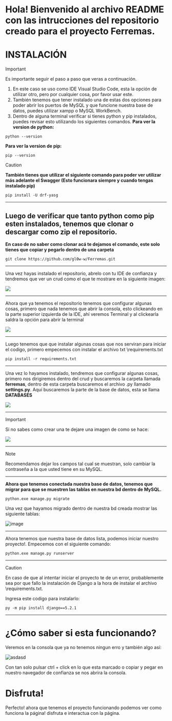 <h1>Hola! Bienvenido al archivo README con las intrucciones del repositorio creado para el proyecto Ferremas.</h1>

**<h2></h2>**

**<h1>INSTALACIÓN</h1>** 

>[!IMPORTANT] 
> Es importante seguir el paso a paso que veras a continuación.
>1. En este caso se uso como IDE Visual Studio Code, esta la opción de utilizar otro, pero por cualquier cosa, por favor usar este.
>2. También tenemos que tener instalado una de estas dos opciones para poder abrir los puertos de MySQL y que funcione nuestra base de datos, puedes utilizar xampp o MySQL WorkBench.
>3. Dentro de alguna terminal verificar si tienes python y pip instalados, puedes revisar esto utilizando los siguientes comandos.
>**Para ver la version de python:**
><pre><code>python --version</code></pre>
>**Para ver la version de pip:**
><pre><code>pip --version</code></pre>

>[!CAUTION]
>**También tienes que utilizar el siguiente comando para poder ver utilizar más adelante el Swagger (Esto funcionara siempre y cuando tengas instalado pip)**
><pre><code>pip install -U drf-yasg</code></pre>
-------------------------------
Luego de verificar que tanto python como pip esten instalados, tenemos que clonar o descargar como zip el repositorio.
-------------------------------
**En caso de no saber como clonar acá te dejamos el comando, este solo tienes que copiar y pegarlo dentro de una carpeta**
<pre><code>git clone https://github.com/gl0w-w/Ferremas.git</code></pre>
-------------------------------
Una vez hayas instalado el repositorio, abrelo con tu IDE de confianza y tendremos que ver un crud como el que te mostrare en la siguiente imagen:

![](https://i.ibb.co/fGxmxp8j/kk.png)

-------------------------------

Ahora que ya tenemos el repositorio tenemos que configurar algunas cosas, primero que nada tenemos que abrir la consola, esto clickeando en la parte superior izquierda de la IDE, ahí veremos Terminal y al clickearla saldra la opción para abrir la terminal

![](https://i.ibb.co/gMMfGzRH/sdsd.png) 

-------------------------------

Luego tenemos que que instalar algunas cosas que nos serviran para iniciar el codigo, primero empecemos con instalar el archivo txt \requirements.txt
<pre><code>pip install -r requirements.txt</code></pre>

-------------------------------

Una vez lo hayamos instalado, tendremos que configurar algunas cosas, primero nos dirigiremos dentro del crud y buscaremos la carpeta llamada **ferremas**, dentro de esta carpeta buscaremos el archivo .py llamado **settings.py**. Aquí buscaremos la parte de la base de datos, esta se llama **DATABASES**

![](https://i.ibb.co/QF5TVBMR/bd.png) 

------------------------------

>[!IMPORTANT] 
Si no sabes como crear una te dejare una imagen de como se hace:
>
![](https://translate.google.com/website?sl=en&tl=es&hl=es&client=srp&u=https://itknowledgeexchange.techtarget.com/coffee-talk/files/2020/06/create-mysql-schema.png)

------------------------------

>[!NOTE]
>Recomendamos dejar los campos tal cual se muestran, solo cambiar la contraseña a la que usted tiene en su MySQL.

---------------------------------------

**Ahora que tenemos conectada nuestra base de datos, tenemos que migrar para que se muestren las tablas en nuestra bd dentro de MySQL.**

<pre><code>python.exe manage.py migrate</code></pre>

Una vez que hayamos migrado dentro de nuestra bd creada mostrar las siguiente tablas:

![image](https://github.com/user-attachments/assets/a9c2cf92-9cb6-49a9-bb9c-03924e9d0cf6)

---------------------------------------

Ahora tenemos que nuestra base de datos lista, podemos iniciar nuestro proyecto!. Empecemos con el siguiente comando:
<pre><code>python.exe manage.py runserver</code></pre>

---------------------
>[!CAUTION]
En caso de que al intentar iniciar el proyecto te de un error, probablemente sea por que fallo la instalación de Django a la hora de instalar el archivo \requirements.txt.
>
Ingresa este codigo para instalarlo:
<pre><code>py -m pip install django==5.2.1</code></pre>
----------------------

# ¿Cómo saber si esta funcionando?
Veremos en la consola que ya no tenemos ningun erro y también algo así:
>
![asdasd](https://github.com/user-attachments/assets/7a073bb6-d12b-4c55-a6ce-134d26b0160a)
>
Con tan solo pulsar ctrl + click en lo que esta marcado o copiar y pegar en nuestro navegador de confianza se nos abrira la consola.

# Disfruta!
Perfecto! ahora que tenemos el proyecto funcionando podemos ver como funciona la página! disfruta e interactua con la página.





